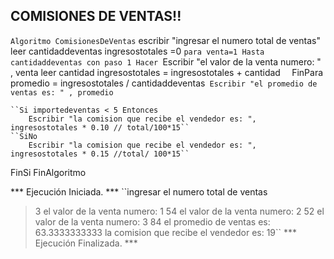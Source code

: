 ## COMISIONES DE VENTAS!!
``Algoritmo ComisionesDeVentas``
	escribir "ingresar el numero total de ventas"
	leer cantidaddeventas
	ingresostotales =0
	``para venta=1 Hasta cantidaddeventas con paso 1 Hacer
		``Escribir "el valor de la venta numero: " , venta
		leer cantidad
		ingresostotales = ingresostotales + cantidad ``	
	``FinPara
	promedio = ingresostotales / cantidaddeventas``
	Escribir "el promedio de ventas es: " , promedio``

	
	``Si importedeventas < 5 Entonces
		Escribir "la comision que recibe el vendedor es: ", ingresostotales * 0.10 // total/100*15``
	``SiNo
		Escribir "la comision que recibe el vendedor es: ", ingresostotales * 0.15 //total/ 100*15``
		
  FinSi
	FinAlgoritmo

 
 *** Ejecución Iniciada. ***
``ingresar el numero total de ventas
> 3
el valor de la venta numero: 1
> 54
el valor de la venta numero: 2
> 52
el valor de la venta numero: 3
> 84
el promedio de ventas es: 63.3333333333
la comision que recibe el vendedor es: 19``
*** Ejecución Finalizada. ***

